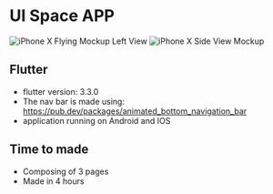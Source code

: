 # UI Space APP

![iPhone X Flying Mockup Left View](https://user-images.githubusercontent.com/88551992/189841549-52d73b69-9740-43d7-807d-df9e500b8a79.png)
![iPhone X Side View Mockup](https://user-images.githubusercontent.com/88551992/189841569-f18e550a-5906-4622-ae19-9e225f6faac0.png)

## Flutter
 * flutter version: 3.3.0
 * The nav bar is made using: https://pub.dev/packages/animated_bottom_navigation_bar
 * application running on Android and IOS
 
## Time to made
 * Composing of 3 pages
 * Made in 4 hours
